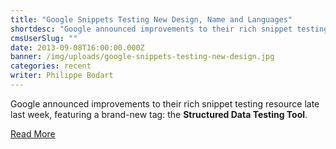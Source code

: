 ```yaml
---
title: "Google Snippets Testing New Design, Name and Languages"
shortdesc: "Google announced improvements to their rich snippet testing resource late last week, featuring a brand-new tag: the Structured Data Testing Tool."
cmsUserSlug: ""
date: 2013-09-08T16:00:00.000Z
banner: /img/uploads/google-snippets-testing-new-design.jpg
categories: recent
writer: Philippe Bodart
---
```


Google announced improvements to their rich snippet testing resource late last week, featuring a brand-new tag: the **Structured Data Testing Tool**. 

[Read More](http://webfactories.wordpress.com/2012/09/25/google-snippets-testing-new-design-name-and-languages/)